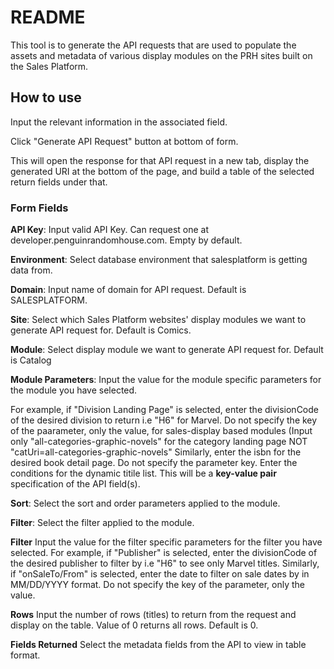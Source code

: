 # README


This tool is to generate the API requests that are used to populate the assets and metadata of various display modules on the PRH sites built on the Sales Platform.

## How to use

Input the relevant information in the associated field.

Click "Generate API Request" button at bottom of form. 

This will open the response for that API request in a new tab, display the generated URI at the bottom of the page, and build a table of the 
selected return fields under that.

### Form Fields

**API Key**: Input valid API Key. Can request one at developer.penguinrandomhouse.com. Empty by default.

**Environment**: Select database environment that salesplatform is getting data from. 

**Domain**: Input name of domain for API request. Default is SALESPLATFORM.

**Site**: Select which Sales Platform websites' display modules we want to generate API request for. Default is Comics.

**Module**: Select display module we want to generate API request for. Default is Catalog

**Module Parameters**: Input the value for the module specific parameters for the module you have selected. 

For example, if "Division Landing Page" is selected, enter the divisionCode of the desired division to return i.e "H6" for Marvel. Do not specify the key of the paarameter, only the value, for sales-display based modules (Input only "all-categories-graphic-novels" for the category landing page NOT "catUri=all-categories-graphic-novels"
Similarly, enter the isbn for the desired book detail page. Do not specify the parameter key.
Enter the conditions for the dynamic titile list. This will be a **key-value pair** specification of the API field(s).

**Sort**: Select the sort and order parameters applied to the module. 

**Filter**: Select the filter applied to the module.

**Filter** Input the value for the filter specific parameters for the filter you have selected.
For example, if "Publisher" is selected, enter the divisionCode of the desired publisher to filter by i.e "H6" to see only Marvel titles. 
Similarly, if "onSaleTo/From" is selected, enter the date to filter on sale dates by in MM/DD/YYYY format. 
Do not specify the key of the parameter, only the value.

**Rows** Input the number of rows (titles) to return from the request and display on the table. Value of 0 returns all rows. Default is 0. 

**Fields Returned** Select the metadata fields from the API to view in table format. 
